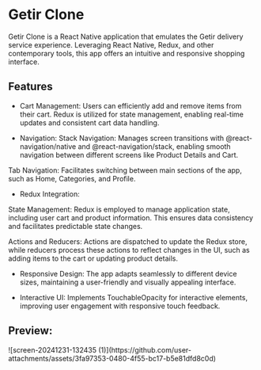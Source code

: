 <h1>Getir Clone</h1>

<p>Getir Clone is a React Native application that emulates the Getir delivery service experience. Leveraging React Native, Redux, and other contemporary tools, this app offers an intuitive and responsive shopping interface.</p>

<h2>Features</h2>

<list>

- Cart Management: Users can efficiently add and remove items from their cart. Redux is utilized for state management, enabling real-time updates and consistent cart data handling.

- Navigation:
  Stack Navigation: Manages screen transitions with @react-navigation/native and @react-navigation/stack, enabling smooth navigation between different screens like Product Details and Cart.

Tab Navigation: Facilitates switching between main sections of the app, such as Home, Categories, and Profile.

- Redux Integration:

State Management: Redux is employed to manage application state, including user cart and product information. This ensures data consistency and facilitates predictable state changes.

Actions and Reducers: Actions are dispatched to update the Redux store, while reducers process these actions to reflect changes in the UI, such as adding items to the cart or updating product details.

- Responsive Design: The app adapts seamlessly to different device sizes, maintaining a user-friendly and visually appealing interface.

- Interactive UI: Implements TouchableOpacity for interactive elements, improving user engagement with responsive touch feedback.

</list>
<h2>Preview:</h2>
![screen-20241231-132435 (1)](https://github.com/user-attachments/assets/3fa97353-0480-4f55-bc17-b5e81dfd8c0d)

